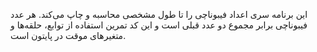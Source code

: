 این برنامه سری اعداد فیبوناچی را تا طول مشخصی محاسبه و چاپ می‌کند. هر عدد فیبوناچی برابر مجموع دو عدد قبلی است و این کد تمرین استفاده از توابع، حلقه‌ها و متغیرهای موقت در پایتون است.

